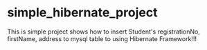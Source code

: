 # simple_hibernate_project

This is simple project shows how to insert Student's registrationNo, firstName, address  to mysql table to using Hibernate Framework!!!
